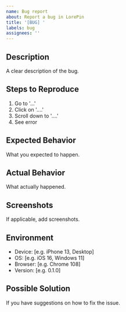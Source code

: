 ```yaml
---
name: Bug report
about: Report a bug in LorePin
title: '[BUG] '
labels: bug
assignees: ''
---
```


## Description
A clear description of the bug.

## Steps to Reproduce
1. Go to '...'
2. Click on '....'
3. Scroll down to '....'
4. See error

## Expected Behavior
What you expected to happen.

## Actual Behavior
What actually happened.

## Screenshots
If applicable, add screenshots.

## Environment
- Device: [e.g. iPhone 13, Desktop]
- OS: [e.g. iOS 16, Windows 11]
- Browser: [e.g. Chrome 108]
- Version: [e.g. 0.1.0]

## Possible Solution
If you have suggestions on how to fix the issue.
